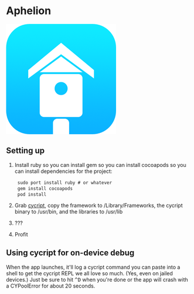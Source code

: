 # Aphelion
![Aphelion](Resources/bigicon~ipad.png)

## Setting up
1. Install ruby so you can install gem so you can install cocoapods so you can install dependencies for the project:

        sudo port install ruby # or whatever
        gem install cocoapods
        pod install
2. Grab [cycript](https://cydia.saurik.com/api/latest/3), copy the framework to /Library/Frameworks, the cycript binary to /usr/bin, and the libraries to /usr/lib
3. ???
4. Profit

## Using cycript for on-device debug
When the app launches, it'll log a cycript command you can paste into a shell to get the cycript REPL we all love so much. (Yes, even on jailed devices.) Just be sure to hit <kbd>^D</kbd> when you're done or the app will crash with a CYPoolError for about 20 seconds.
